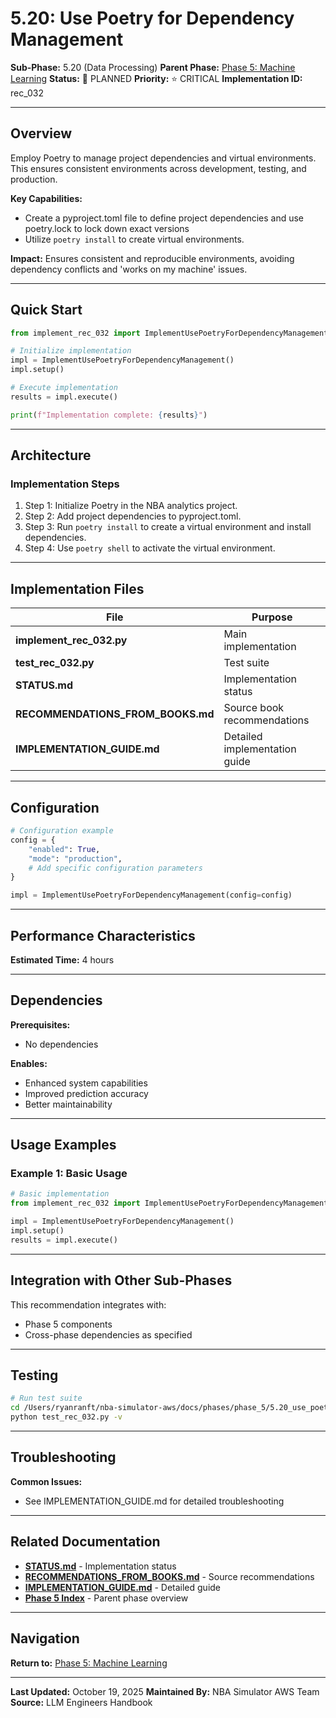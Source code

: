 # 5.20: Use Poetry for Dependency Management

**Sub-Phase:** 5.20 (Data Processing)
**Parent Phase:** [Phase 5: Machine Learning](../PHASE_5_INDEX.md)
**Status:** 🔵 PLANNED
**Priority:** ⭐ CRITICAL
**Implementation ID:** rec_032

---

## Overview

Employ Poetry to manage project dependencies and virtual environments. This ensures consistent environments across development, testing, and production.

**Key Capabilities:**
- Create a pyproject.toml file to define project dependencies and use poetry.lock to lock down exact versions
- Utilize `poetry install` to create virtual environments.

**Impact:**
Ensures consistent and reproducible environments, avoiding dependency conflicts and 'works on my machine' issues.

---

## Quick Start

```python
from implement_rec_032 import ImplementUsePoetryForDependencyManagement

# Initialize implementation
impl = ImplementUsePoetryForDependencyManagement()
impl.setup()

# Execute implementation
results = impl.execute()

print(f"Implementation complete: {results}")
```

---

## Architecture

### Implementation Steps

1. Step 1: Initialize Poetry in the NBA analytics project.
2. Step 2: Add project dependencies to pyproject.toml.
3. Step 3: Run `poetry install` to create a virtual environment and install dependencies.
4. Step 4: Use `poetry shell` to activate the virtual environment.

---

## Implementation Files

| File | Purpose |
|------|---------|
| **implement_rec_032.py** | Main implementation |
| **test_rec_032.py** | Test suite |
| **STATUS.md** | Implementation status |
| **RECOMMENDATIONS_FROM_BOOKS.md** | Source book recommendations |
| **IMPLEMENTATION_GUIDE.md** | Detailed implementation guide |

---

## Configuration

```python
# Configuration example
config = {
    "enabled": True,
    "mode": "production",
    # Add specific configuration parameters
}

impl = ImplementUsePoetryForDependencyManagement(config=config)
```

---

## Performance Characteristics

**Estimated Time:** 4 hours

---

## Dependencies

**Prerequisites:**
- No dependencies

**Enables:**
- Enhanced system capabilities
- Improved prediction accuracy
- Better maintainability

---

## Usage Examples

### Example 1: Basic Usage

```python
# Basic implementation
from implement_rec_032 import ImplementUsePoetryForDependencyManagement

impl = ImplementUsePoetryForDependencyManagement()
impl.setup()
results = impl.execute()
```

---

## Integration with Other Sub-Phases

This recommendation integrates with:
- Phase 5 components
- Cross-phase dependencies as specified

---

## Testing

```bash
# Run test suite
cd /Users/ryanranft/nba-simulator-aws/docs/phases/phase_5/5.20_use_poetry_for_dependency_management
python test_rec_032.py -v
```

---

## Troubleshooting

**Common Issues:**
- See IMPLEMENTATION_GUIDE.md for detailed troubleshooting

---

## Related Documentation

- **[STATUS.md](STATUS.md)** - Implementation status
- **[RECOMMENDATIONS_FROM_BOOKS.md](RECOMMENDATIONS_FROM_BOOKS.md)** - Source recommendations
- **[IMPLEMENTATION_GUIDE.md](IMPLEMENTATION_GUIDE.md)** - Detailed guide
- **[Phase 5 Index](../PHASE_5_INDEX.md)** - Parent phase overview

---

## Navigation

**Return to:** [Phase 5: Machine Learning](../PHASE_5_INDEX.md)

---

**Last Updated:** October 19, 2025
**Maintained By:** NBA Simulator AWS Team
**Source:** LLM Engineers Handbook
